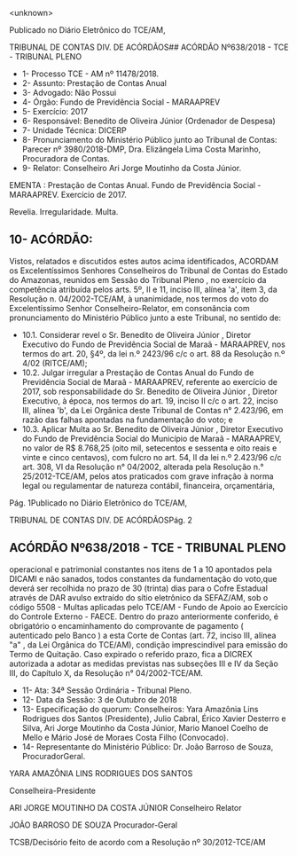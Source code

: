 &lt;unknown&gt;

Publicado  no  Diário Eletrônico do TCE/AM,

TRIBUNAL DE CONTAS DIV. DE  ACÓRDÃOS## ACÓRDÃO Nº638/2018 - TCE - TRIBUNAL PLENO

- 1- Processo TCE - AM nº 11478/2018.
- 2- Assunto: Prestação de Contas Anual
- 3- Advogado: Não Possui
- 4- Órgão: Fundo de Previdência Social - MARAAPREV
- 5- Exercício: 2017
- 6- Responsável: Benedito de Oliveira Júnior (Ordenador de Despesa)
- 7- Unidade Técnica: DICERP
- 8- Pronunciamento  do Ministério  Público  junto  ao Tribunal  de Contas: Parecer  nº 3980/2018-DMP, Dra. Elizângela Lima Costa Marinho, Procuradora de Contas.
- 9- Relator: Conselheiro Ari Jorge Moutinho da Costa Júnior.

EMENTA :  Prestação  de  Contas  Anual.  Fundo  de Previdência  Social  -  MARAAPREV.  Exercício  de 2017.

Revelia. Irregularidade. Multa.

## 10-  ACÓRDÃO:

Vistos, relatados e discutidos estes autos acima identificados, ACORDAM os Excelentíssimos Senhores Conselheiros do Tribunal de Contas do Estado do Amazonas, reunidos em Sessão do Tribunal Pleno , no exercício da competência atribuída pelos arts. 5º, II e 11, inciso III, alínea 'a', item 3, da Resolução n. 04/2002-TCE/AM, à unanimidade, nos termos do voto do Excelentíssimo Senhor Conselheiro-Relator, em consonância com pronunciamento do Ministério Público junto a este Tribunal, no sentido de:

- 10.1. Considerar revel o Sr. Benedito de Oliveira Júnior , Diretor Executivo do Fundo de Previdência Social de Maraã - MARAAPREV, nos termos do art. 20, §4º, da lei n.º 2423/96 c/c o art. 88 da Resolução n.º 4/02 (RITCE/AM);
- 10.2. Julgar irregular a Prestação de Contas Anual do Fundo de Previdência Social de Maraã -  MARAAPREV, referente ao exercício de 2017, sob responsabilidade do Sr. Benedito de Oliveira Júnior , Diretor Executivo, à época, nos termos do art. 19, inciso II c/c o art. 22, inciso III, alínea 'b', da Lei Orgânica deste Tribunal de Contas n° 2.423/96, em razão das falhas apontadas na fundamentação do voto; e
- 10.3. Aplicar Multa ao Sr. Benedito de Oliveira Júnior , Diretor Executivo do Fundo de Previdência Social do Município de Maraã - MARAAPREV, no valor de R$ 8.768,25 (oito mil, setecentos e sessenta e oito reais e vinte e cinco centavos), com fulcro no art. 54, II da lei n.º 2.423/96 c/c art.  308,  VI  da  Resolução  n°  04/2002,  alterada  pela  Resolução  n.° 25/2012-TCE/AM,  pelos  atos  praticados  com  grave  infração  à  norma legal  ou  regulamentar  de  natureza  contábil,  financeira,  orçamentária,

Pág. 1Publicado  no  Diário Eletrônico do TCE/AM,

TRIBUNAL DE CONTAS DIV. DE  ACÓRDÃOSPág. 2

## ACÓRDÃO Nº638/2018 - TCE - TRIBUNAL PLENO

operacional  e  patrimonial  constantes  nos  itens  de  1  a  10  apontados pela DICAMI e não sanados, todos constantes da fundamentação do voto,que deverá ser recolhida no prazo de 30 (trinta) dias para o Cofre Estadual através de DAR  avulso  extraído  do  sítio eletrônico da SEFAZ/AM, sob o código 5508 - Multas aplicadas pelo TCE/AM - Fundo de Apoio ao Exercício do Controle Externo  - FAECE. Dentro do prazo anteriormente conferido, é obrigatório o encaminhamento do comprovante de pagamento ( autenticado pelo Banco )  a  esta  Corte de Contas  (art.  72,  inciso  III,  alínea  "a"  ,  da  Lei  Orgânica  do  TCE/AM), condição  imprescindível  para  emissão  do  Termo  de  Quitação.  Caso expirado  o  referido  prazo,  fica  a  DICREX  autorizada  a  adotar  as medidas previstas nas subseções III e  IV da Seção III, do Capítulo X, da Resolução n° 04/2002-TCE/AM.

- 11-  Ata: 34ª Sessão Ordinária - Tribunal Pleno.
- 12-  Data da Sessão: 3 de Outubro de 2018
- 13-  Especificação  do  quorum: Conselheiros: Yara  Amazônia  Lins  Rodrigues  dos Santos (Presidente), Julio Cabral, Érico Xavier Desterro e Silva, Ari Jorge Moutinho da Costa  Júnior,  Mario  Manoel  Coelho  de  Mello  e  Mário  José  de  Moraes  Costa  Filho (Convocado).
- 14-  Representante do Ministério Público: Dr. João Barroso de Souza, ProcuradorGeral.

YARA AMAZÔNIA LINS RODRIGUES DOS SANTOS

Conselheira-Presidente

ARI JORGE MOUTINHO DA COSTA JÚNIOR Conselheiro Relator

JOÃO BARROSO DE SOUZA Procurador-Geral

TCSB/Decisório feito de acordo com a Resolução nº 30/2012-TCE/AM